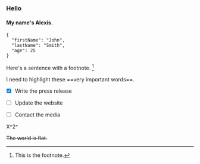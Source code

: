 ### **Hello**

#### My name's Alexis.


```
{
  "firstName": "John",
  "lastName": "Smith",
  "age": 25
}
```

Here's a sentence with a footnote. [^1]

[^1]: This is the footnote.


I need to highlight these ==very important words==.


- [x] Write the press release
- [ ] Update the website
- [ ] Contact the media


X^2^

~~The world is flat.~~
